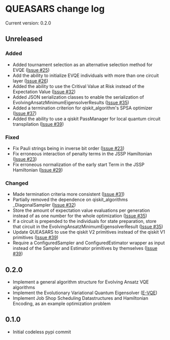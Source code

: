 QUEASARS change log
===================

Current version: 0.2.0

## Unreleased

### Added

- Added tournament selection as an alternative selection method for EVQE ([Issue #25])
- Add the ability to initialize EVQE individuals with more than one circuit layer ([Issue #26])
- Added the ability to use the Critival Value at Risk instead of the Expectation Value ([Issue #32])
- Added JSON serialization classes to enable the serialization of EvolvingAnsatzMinimumEigensolverResults ([Issue #35])
- Added a termination criterion for qiskit_algorithm's SPSA optimizer ([Issue #37])
- Added the ability to use a qiskit PassManager for local quantum circuit transpilation ([Issue #39])

### Fixed

- Fix Pauli strings being in inverse bit order ([Issue #23])
- Fix erroneous interaction of penalty terms in the JSSP Hamiltonian ([Issue #23])
- Fix erroneous normalization of the early start Term in the JSSP Hamiltonian ([Issue #29])

### Changed
- Made termination criteria more consistent ([Issue #31])
- Partially removed the dependence on qiskit_algorithms _DiagonalSampler ([Issue #32])
- Store the amount of expectation value evaluations per generation instead of as one number for the whole optimization ([Issue #35])
- If a circuit is prepended to the individuals for state preparation, store that circuit in the EvolvingAnsatzMinimumEigensolverResult ([Issue #35])
- Update QUEASARS to use the qiskit V2 primitives instead of the qiskit V1 primitives ([Issue #39])
- Require a ConfiguredSampler and ConfiguredEstimator wrapper as input instead of the Sampler and Estimator primitives by themselves ([Issue #39])

## 0.2.0

- Implement a general algorithm structure for Evolving Ansatz VQE algorithms
- Implement the Evolutionary Variational Quantum Eigensolver ([E-VQE](https://arxiv.org/abs/1910.09694))
- Implement Job Shop Scheduling Datastructures and Hamiltonian Encoding, as an example optimization problem

## 0.1.0

- Initial codeless pypi commit

[Issue #39]: https://github.com/DLR-RB/QUEASARS/issues/39
[Issue #37]: https://github.com/DLR-RB/QUEASARS/issues/37
[Issue #35]: https://github.com/DLR-RB/QUEASARS/issues/35
[Issue #32]: https://github.com/DLR-RB/QUEASARS/issues/32
[Issue #31]: https://github.com/DLR-RB/QUEASARS/issues/31
[Issue #29]: https://github.com/DLR-RB/QUEASARS/issues/29
[Issue #26]: https://github.com/DLR-RB/QUEASARS/issues/26
[Issue #25]: https://github.com/DLR-RB/QUEASARS/issues/25
[Issue #23]: https://github.com/DLR-RB/QUEASARS/issues/23
